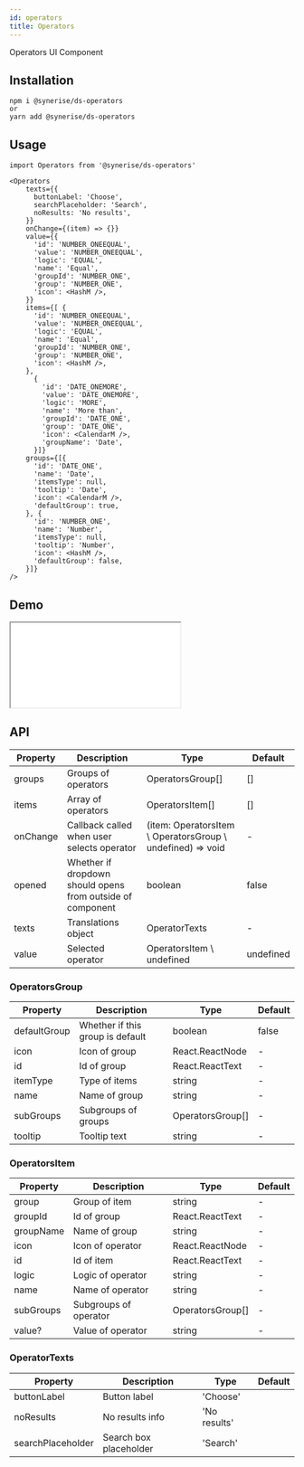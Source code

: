 ```yaml
---
id: operators
title: Operators
---
```


Operators UI Component

## Installation
```
npm i @synerise/ds-operators
or
yarn add @synerise/ds-operators
```

## Usage
```
import Operators from '@synerise/ds-operators'

<Operators
    texts={{
      buttonLabel: 'Choose',
      searchPlaceholder: 'Search',
      noResults: 'No results',
    }}
    onChange={(item) => {}}
    value={{
      'id': 'NUMBER_ONEEQUAL',
      'value': 'NUMBER_ONEEQUAL',
      'logic': 'EQUAL',
      'name': 'Equal',
      'groupId': 'NUMBER_ONE',
      'group': 'NUMBER_ONE',
      'icon': <HashM />,
    }}
    items={[ {
      'id': 'NUMBER_ONEEQUAL',
      'value': 'NUMBER_ONEEQUAL',
      'logic': 'EQUAL',
      'name': 'Equal',
      'groupId': 'NUMBER_ONE',
      'group': 'NUMBER_ONE',
      'icon': <HashM />,
    },
      {
        'id': 'DATE_ONEMORE',
        'value': 'DATE_ONEMORE',
        'logic': 'MORE',
        'name': 'More than',
        'groupId': 'DATE_ONE',
        'group': 'DATE_ONE',
        'icon': <CalendarM />,
        'groupName': 'Date',
      }]}
    groups={[{
      'id': 'DATE_ONE',
      'name': 'Date',
      'itemsType': null,
      'tooltip': 'Date',
      'icon': <CalendarM />,
      'defaultGroup': true,
    }, {
      'id': 'NUMBER_ONE',
      'name': 'Number',
      'itemsType': null,
      'tooltip': 'Number',
      'icon': <HashM />,
      'defaultGroup': false,
    }]}
/>

```

## Demo

<iframe src="/storybook-static/iframe.html?id=components-operators--default"></iframe>

## API

| Property | Description                                                | Type                                                       | Default   |
| ---      | ---                                                        | ---                                                        | ---       |
| groups   | Groups of operators                                        | OperatorsGroup[]                                           | []        |
| items    | Array of operators                                         | OperatorsItem[]                                            | []        |
| onChange | Callback called when user selects operator                 | (item: OperatorsItem \ OperatorsGroup \ undefined) => void | -         |
| opened   | Whether if dropdown should opens from outside of component | boolean                                                    | false     |
| texts    | Translations object                                        | OperatorTexts                                              | -         |
| value    | Selected operator                                          | OperatorsItem \ undefined                                  | undefined |

### OperatorsGroup

| Property     | Description                      | Type             | Default |
| ---          | ---                              | ---              | ---     |
| defaultGroup | Whether if this group is default | boolean          | false   |
| icon         | Icon of group                    | React.ReactNode  | -       |
| id           | Id of group                      | React.ReactText  | -       |
| itemType     | Type of items                    | string           | -       |
| name         | Name of group                    | string           | -       |
| subGroups    | Subgroups of groups              | OperatorsGroup[] | -       |
| tooltip      | Tooltip text                     | string           | -       |

### OperatorsItem

| Property  | Description           | Type             | Default |
| ---       | ---                   | ---              | ---     |
| group     | Group of item         | string           | -       |
| groupId   | Id of group           | React.ReactText  | -       |
| groupName | Name of group         | string           | -       |
| icon      | Icon of operator      | React.ReactNode  | -       |
| id        | Id of item            | React.ReactText  | -       |
| logic     | Logic of operator     | string           | -       |
| name      | Name of operator      | string           | -       |
| subGroups | Subgroups of operator | OperatorsGroup[] | -       |
| value?    | Value of operator     | string           | -       |

### OperatorTexts

| Property          | Description            | Type         | Default |
| ---               | ---                    | ---          | ---     |
| buttonLabel       | Button label           | 'Choose'     | 
| noResults         | No results info        | 'No results' | 
| searchPlaceholder | Search box placeholder | 'Search'     | 
